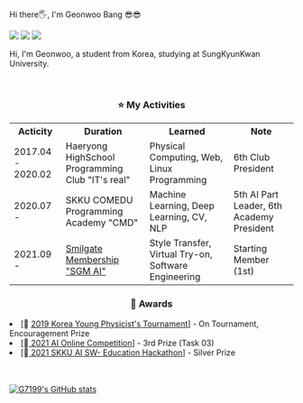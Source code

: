 Hi there🖐, I'm Geonwoo Bang 😎😎

<a href="https://velog.io/@g7199" target="_blank"><img src="https://img.shields.io/badge/Velog-20c997?style=flat-square&logo=Vimeo&logoColor=white"/></a>
<a href="mailto:g7199@naver.com" target="_blank"><img src="https://img.shields.io/badge/Nmail-2efe2e?style=flat-square&logo=Naver&logoColor=white"/></a>
<a href="mailto:qkdrjsdn719@gmail.com" target="_blank"><img src="https://img.shields.io/badge/Gmail-d44638?style=flat-square&logo=Gmail&logoColor=white"/></a>

Hi, I'm Geonwoo, a student from Korea, studying at SungKyunKwan University.

<br>

<div align="center">
<h3> ⭐️ My Activities </h3>
</div>

<div align="center">
	<table>
	<tr>
		<th>Acticity</th><th>Duration</th><th>Learned</th><th>Note</th>
	</tr>
	<tr>
		<td>2017.04 - 2020.02</td>
		<td>Haeryong HighSchool Programming Club "IT's real"</td>
		<td>Physical Computing, Web, Linux Programming</td>
		<td>6th Club President</td>
	</tr>
	<tr>
		<td>2020.07 - </td>
		<td>SKKU COMEDU Programming Academy "CMD"</td>
		<td>Machine Learning, Deep Learning, CV, NLP</td>
		<td>5th AI Part Leader, 6th Academy President</td>
	</tr>
	<tr>
		<td>2021.09 - </td>
		<td><a href = "https://sgmai.oopy.io/"> Smilgate Membership "SGM AI"</a></td>
		<td>Style Transfer, Virtual Try-on, Software Engineering</td>
		<td>Starting Member (1st) </td>
	</tr>
	</table>
</div>

<div align="center">
<h3> 👑 Awards </h3>
</div>

<li>[📐 <a href = "kypt.or.kr">2019 Korea Young Physicist's Tournament</a>] - On Tournament, Encouragement Prize </li>
<li>[🤖<a href = "https://github.com/g7199/2021-ai-online-competition-1"> 2021 AI Online Competition</a>] - 3rd Prize (Task 03) </li>
<li>[🤖<a href = "https://github.com/g7199/FocusMaker"> 2021 SKKU AI SW- Education Hackathon</a>] - Silver Prize </li>

<br>
<br>

[![G7199's GitHub stats](https://github-readme-stats.vercel.app/api?username=g7199&theme=vue&show_icons=true)](https://github.com/g7199/github-readme-stats)


